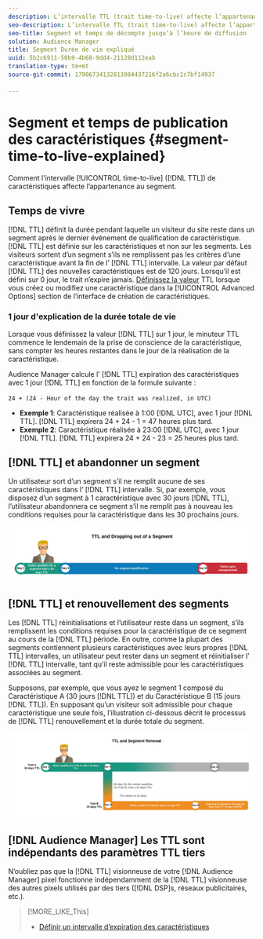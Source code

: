 ```yaml
---
description: L’intervalle TTL (trait time-to-live) affecte l’appartenance au segment.
seo-description: L’intervalle TTL (trait time-to-live) affecte l’appartenance au segment.
seo-title: Segment et temps de décompte jusqu’à l’heure de diffusion
solution: Audience Manager
title: Segment Durée de vie expliqué
uuid: 5b2c6911-50b9-4b68-9dd4-21128d112eab
translation-type: tm+mt
source-git-commit: 17906734132813984437216f2a6cbc1c7bf14937

---
```



# Segment et temps de publication des caractéristiques {#segment-time-to-live-explained}

Comment l’intervalle [!UICONTROL time-to-live] ([!DNL TTL]) de caractéristiques affecte l’appartenance au segment.

<!-- segment-ttl-explained.xml -->

## Temps de vivre

[!DNL TTL] définit la durée pendant laquelle un visiteur du site reste dans un segment après le dernier événement de qualification de caractéristique. [!DNL TTL] est définie sur les caractéristiques et non sur les segments. Les visiteurs sortent d’un segment s’ils ne remplissent pas les critères d’une caractéristique avant la fin de l’ [!DNL TTL] intervalle. La valeur par défaut [!DNL TTL] des nouvelles caractéristiques est de 120 jours. Lorsqu’il est défini sur 0 jour, le trait n’expire jamais. [Définissez la valeur](../../features/traits/create-onboarded-rule-based-traits.md#set-expiration-interval) TTL lorsque vous créez ou modifiez une caractéristique dans la [!UICONTROL Advanced Options] section de l’interface de création de caractéristiques.

### 1 jour d'explication de la durée totale de vie

Lorsque vous définissez la valeur [!DNL TTL] sur 1 jour, le minuteur TTL commence le lendemain de la prise de conscience de la caractéristique, sans compter les heures restantes dans le jour de la réalisation de la caractéristique.

Audience Manager calcule l’ [!DNL TTL] expiration des caractéristiques avec 1 jour [!DNL TTL] en fonction de la formule suivante :

`24 + (24 - Hour of the day the trait was realized, in UTC)`

* **Exemple 1**: Caractéristique réalisée à 1:00 [!DNL UTC], avec 1 jour [!DNL TTL]. [!DNL TTL] expirera 24 + 24 - 1 = 47 heures plus tard.
* **Exemple 2**: Caractéristique réalisée à 23:00 [!DNL UTC], avec 1 jour [!DNL TTL]. [!DNL TTL] expirera 24 + 24 - 23 = 25 heures plus tard.

## [!DNL TTL] et abandonner un segment

Un utilisateur sort d’un segment s’il ne remplit aucune de ses caractéristiques dans l’ [!DNL TTL] intervalle. Si, par exemple, vous disposez d’un segment à 1 caractéristique avec 30 jours [!DNL TTL], l’utilisateur abandonnera ce segment s’il ne remplit pas à nouveau les conditions requises pour la caractéristique dans les 30 prochains jours.

![](assets/ttl-explained.png)

## [!DNL TTL] et renouvellement des segments

Les [!DNL TTL] réinitialisations et l’utilisateur reste dans un segment, s’ils remplissent les conditions requises pour la caractéristique de ce segment au cours de la [!DNL TTL] période. En outre, comme la plupart des segments contiennent plusieurs caractéristiques avec leurs propres [!DNL TTL] intervalles, un utilisateur peut rester dans un segment et réinitialiser l’ [!DNL TTL] intervalle, tant qu’il reste admissible pour les caractéristiques associées au segment.

Supposons, par exemple, que vous ayez le segment 1 composé du Caractéristique A (30 jours [!DNL TTL]) et du Caractéristique B (15 jours [!DNL TTL]). En supposant qu’un visiteur soit admissible pour chaque caractéristique une seule fois, l’illustration ci-dessous décrit le processus de [!DNL TTL] renouvellement et la durée totale du segment.

![](assets/ttl-renewal.png)

## [!DNL Audience Manager] Les TTL sont indépendants des paramètres TTL tiers

N’oubliez pas que la [!DNL TTL] visionneuse de votre [!DNL Audience Manager] pixel fonctionne indépendamment de la [!DNL TTL] visionneuse des autres pixels utilisés par des tiers ([!DNL DSP]s, réseaux publicitaires, etc.).

>[!MORE_LIKE_This]
>
>* [Définir un intervalle d’expiration des caractéristiques](../../features/traits/create-onboarded-rule-based-traits.md#set-expiration-interval)

